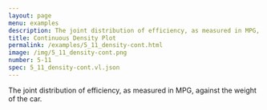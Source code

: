 ```yaml
---
layout: page
menu: examples
description: The joint distribution of efficiency, as measured in MPG, against the weight of the car.
title: Continuous Density Plot
permalink: /examples/5_11_density-cont.html
image: /img/5_11_density-cont.png
number: 5-11
spec: 5_11_density-cont.vl.json
---
```

The joint distribution of efficiency, as measured in MPG, against the weight of the car.
